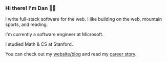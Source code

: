 ### Hi there! I'm Dan 👋🏽

I write full-stack software for the web. I like building on the web, mountain sports, and reading.

I'm currently a software engineer at Microsoft.

I studied Math & CS at Stanford.

You can check out my [website/blog](https://www.isaza.dev/) and read my [career story](https://www.isaza.dev/career).


<!--
**danisaza/danisaza** is a ✨ _special_ ✨ repository because its `README.md` (this file) appears on your GitHub profile.

Here are some ideas to get you started:

- 🔭 I’m currently working on ...
- 🌱 I’m currently learning ...
- 👯 I’m looking to collaborate on ...
- 🤔 I’m looking for help with ...
- 💬 Ask me about ...
- 📫 How to reach me: ...
- 😄 Pronouns: ...
- ⚡ Fun fact: ...
-->
